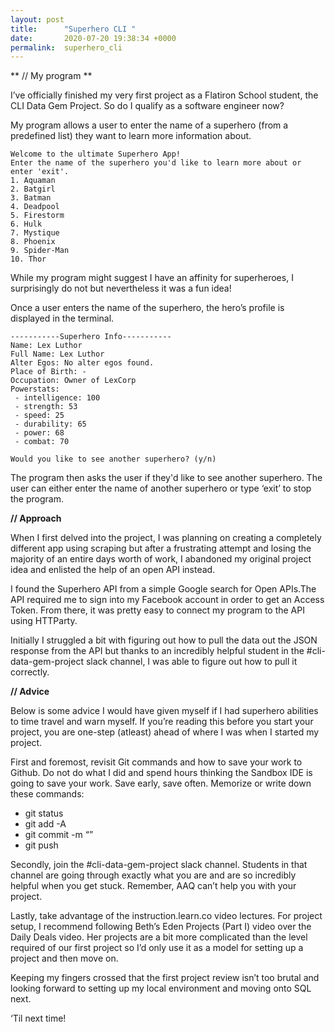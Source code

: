 ```yaml
---
layout: post
title:      "Superhero CLI "
date:       2020-07-20 19:38:34 +0000
permalink:  superhero_cli
---
```


**
// My program **

I’ve officially finished my very first project as a Flatiron School student, the CLI Data Gem Project. So do I qualify as a software engineer now? 

My program allows a user to enter the name of a superhero (from a predefined list) they want to learn more information about. 

```
Welcome to the ultimate Superhero App!
Enter the name of the superhero you'd like to learn more about or enter 'exit'.
1. Aquaman
2. Batgirl
3. Batman
4. Deadpool
5. Firestorm
6. Hulk
7. Mystique
8. Phoenix
9. Spider-Man
10. Thor
```

While my program might suggest I have an affinity for superheroes, I surprisingly do not but nevertheless it was a fun idea! 

Once a user enters the name of the superhero, the hero’s profile is displayed in the terminal. 

```
-----------Superhero Info-----------
Name: Lex Luthor
Full Name: Lex Luthor
Alter Egos: No alter egos found.
Place of Birth: -
Occupation: Owner of LexCorp
Powerstats:
 - intelligence: 100
 - strength: 53
 - speed: 25
 - durability: 65
 - power: 68
 - combat: 70

Would you like to see another superhero? (y/n)
```

The program then asks the user if they'd like to see another superhero. The user can either enter the name of another superhero or type ‘exit’ to stop the program. 

**// Approach**

When I first delved into the project, I was planning on creating a completely different app using scraping but after a frustrating attempt and losing the majority of an entire days worth of work, I abandoned my original project idea and enlisted the help of an open API instead. 

I found the Superhero API from a simple Google search for Open APIs.The API required me to sign into my Facebook account in order to get an Access Token. From there, it was pretty easy to connect my program to the API using HTTParty.  

Initially I struggled a bit with figuring out how to pull the data out the JSON response from the API but thanks to an incredibly helpful student in the #cli-data-gem-project slack channel, I was able to figure out how to pull it correctly. 

**// Advice**

Below is some advice I would have given myself if I had superhero abilities to time travel and warn myself. If you’re reading this before you start your project, you are one-step (atleast) ahead of where I was when I started my project. 

First and foremost, revisit Git commands and how to save your work to Github. Do not do what I did and spend hours thinking the Sandbox IDE is going to save your work. Save early, save often. Memorize or write down these commands: 

* git status
* git add -A
* git commit -m “<enter your commit message here>” 
* git push 

Secondly, join the #cli-data-gem-project slack channel. Students in that channel are going through exactly what you are and are so incredibly helpful when you get stuck. Remember, AAQ can’t help you with your project. 

Lastly, take advantage of the instruction.learn.co video lectures. For project setup, I recommend following Beth’s Eden Projects (Part I) video over the Daily Deals video. Her projects are a bit more complicated than the level required of our first project so I’d only use it as a model for setting up a project and then move on. 

Keeping my fingers crossed that the first project review isn’t too brutal and looking forward to setting up my local environment and moving onto SQL next. 

‘Til next time! 


